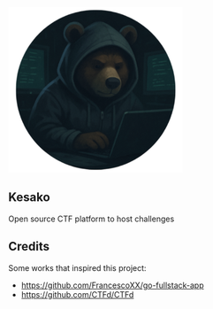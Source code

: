 ![logo no text](frontend/public/logo-no-text.png)

## Kesako

Open source CTF platform to host challenges

## Credits

Some works that inspired this project:

- https://github.com/FrancescoXX/go-fullstack-app
- https://github.com/CTFd/CTFd
